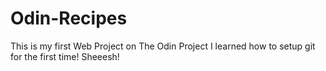 # Odin-Recipes
This is my first Web Project on The Odin Project
I learned how to setup git for the first time! Sheeesh!